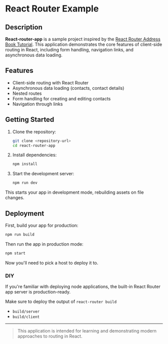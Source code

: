 # React Router Example

## Description

**React-router-app** is a sample project inspired by the [React Router Address Book Tutorial](https://reactrouter.com/tutorials/address-book). 
This application demonstrates the core features of client-side routing in React, including form handling, navigation links, and asynchronous data loading.

## Features

- Client-side routing with React Router
- Asynchronous data loading (contacts, contact details)
- Nested routes
- Form handling for creating and editing contacts
- Navigation through links

## Getting Started

1. Clone the repository:

    ```sh
    git clone <repository-url>
    cd react-router-app
    ```

2. Install dependencies:

    ```sh
    npm install
    ```

3. Start the development server:

    ```sh
    npm run dev
    ```

This starts your app in development mode, rebuilding assets on file changes.

## Deployment

First, build your app for production:

```sh
npm run build
```

Then run the app in production mode:

```sh
npm start
```

Now you'll need to pick a host to deploy it to.

### DIY

If you're familiar with deploying node applications, the built-in React Router app server is production-ready.

Make sure to deploy the output of `react-router build`

- `build/server`
- `build/client`

---

> This application is intended for learning and demonstrating modern approaches to routing in React.
